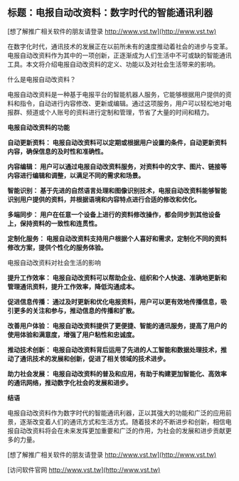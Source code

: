 ## **标题：电报自动改资料：数字时代的智能通讯利器**

[想了解推广相关软件的朋友请登录 http://www.vst.tw](http://www.vst.tw)

在数字化时代，通讯技术的发展正在以前所未有的速度推动着社会的进步与变革。电报自动改资料作为其中的一项创新，正逐渐成为人们生活中不可或缺的智能通讯工具。本文将介绍电报自动改资料的定义、功能以及对社会生活带来的影响。

什么是电报自动改资料？

电报自动改资料是一种基于电报平台的智能机器人服务，它能够根据用户提供的资料和指令，自动进行内容修改、更新或编辑。通过这项服务，用户可以轻松地对电报群、频道或个人账号的资料进行定制和管理，节省了大量的时间和精力。

**电报自动改资料的功能**

**自动更新资料： 电报自动改资料可以定期或根据用户设置的条件，自动更新资料内容，确保信息的及时性和准确性。**

**内容编辑： 用户可以通过电报自动改资料服务，对资料中的文字、图片、链接等内容进行编辑和调整，以满足不同的需求和场景。**

**智能识别： 基于先进的自然语言处理和图像识别技术，电报自动改资料能够智能识别用户提供的资料，并根据语境和内容特点进行合适的修改和优化。**

**多端同步： 用户在任意一个设备上进行的资料修改操作，都会同步到其他设备上，保持资料的一致性和连贯性。**

**定制化服务： 电报自动改资料支持用户根据个人喜好和需求，定制化不同的资料修改方案，提供个性化的服务体验。**

电报自动改资料对社会生活的影响

**提升工作效率： 电报自动改资料可以帮助企业、组织和个人快速、准确地更新和管理通讯资料，提升工作效率，降低沟通成本。**

**促进信息传播： 通过及时更新和优化电报资料，用户可以更有效地传播信息，吸引更多的关注和参与，推动信息的传播和扩散。**

**改善用户体验： 电报自动改资料提供了更便捷、智能的通讯服务，提高了用户的使用体验和满意度，增强了用户粘性和忠诚度。**

**推动技术创新： 电报自动改资料背后运用了先进的人工智能和数据处理技术，推动了通讯技术的发展和创新，促进了相关领域的技术进步。**

**助力社会发展： 电报自动改资料的普及和应用，有助于构建更加智能化、高效率的通讯网络，推动数字化社会的发展和进步。**

**结语**

电报自动改资料作为数字时代的智能通讯利器，正以其强大的功能和广泛的应用前景，逐渐改变着人们的通讯方式和生活方式。随着技术的不断进步和创新，相信电报自动改资料将会在未来发挥更加重要和广泛的作用，为社会的发展和进步贡献更多的力量。

[想了解推广相关软件的朋友请登录 http://www.vst.tw](http://www.vst.tw)


[访问软件官网 http://www.vst.tw](http://www.vst.tw)
